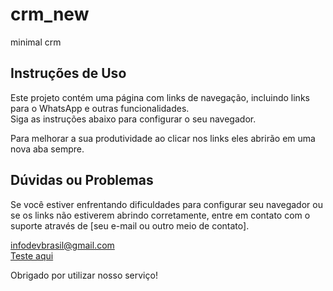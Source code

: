 # crm_new

minimal crm

## Instruções de Uso

Este projeto contém uma página com links de navegação, incluindo links para o WhatsApp e outras funcionalidades. <br> 
Siga as instruções abaixo para configurar o seu navegador.

Para melhorar a sua produtividade ao clicar nos links eles abrirão em uma nova aba sempre.

## Dúvidas ou Problemas

Se você estiver enfrentando dificuldades para configurar seu navegador ou se os links não estiverem abrindo corretamente, entre em contato com o suporte através de [seu e-mail ou outro meio de contato].

<infodevbrasil@gmail.com>
<br> 
[Teste aqui](https://crm-new-iusv.onrender.com) 
<br>

Obrigado por utilizar nosso serviço!
